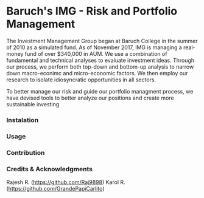 # Baruch's IMG - Risk and Portfolio Management
The Investment Management Group began at Baruch College in the summer of 2010 as a simulated fund. As of November 2017, IMG is managing a real-money fund of over $340,000 in AUM. We use a combination of fundamental and technical analyses to evaluate investment ideas. Through our process, we perform both top-down and bottom-up analysis to narrow down macro-econimc and micro-economic factors. We then employ our research to isolate idiosyncratic opportunities in all sectors.

To better manage our risk and guide our portfolio managment process, we have devised tools to better analyze our positions and create more sustainable investing

### Instalation

### Usage

### Contribution 

### Credits & Acknowledgments 
Rajesh R. (https://github.com/Raj9898)
Karol R. (https://github.com/GrandePapiCarlito)
